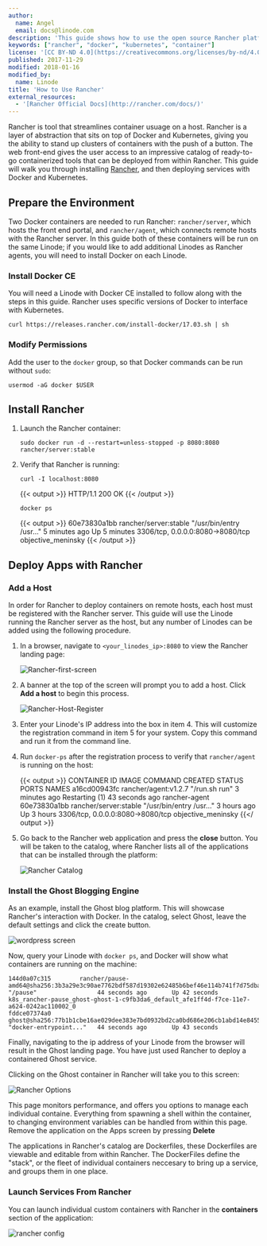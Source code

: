 ```yaml
---
author:
  name: Angel
  email: docs@linode.com
description: 'This guide shows how to use the open source Rancher platform to deploy applications and containers to remote hosts.'
keywords: ["rancher", "docker", "kubernetes", "container"]
license: '[CC BY-ND 4.0](https://creativecommons.org/licenses/by-nd/4.0)'
published: 2017-11-29
modified: 2018-01-16
modified_by:
  name: Linode
title: 'How to Use Rancher'
external_resources:
  - '[Rancher Official Docs](http://rancher.com/docs/)'
---
```


Rancher is tool that streamlines container usuage on a host. Rancher is a layer of abstraction that sits on top of Docker and Kubernetes, giving you the ability to stand up clusters of containers with the push of a button. The web front-end gives the user access to an impressive catalog of ready-to-go containerized tools that can be deployed from within Rancher. This guide will walk you through installing [Rancher](http://rancher.com/quick-start/), and then deploying services with Docker and Kubernetes.

## Prepare the Environment

Two Docker containers are needed to run Rancher: `rancher/server`, which hosts the front end portal, and `rancher/agent`, which connects remote hosts with the Rancher server. In this guide both of these containers will be run on the same Linode; if you would like to add additional Linodes as Rancher agents, you will need to install Docker on each Linode.

### Install Docker CE

You will need a Linode with Docker CE installed to follow along with the steps in this guide. Rancher uses specific versions of Docker to interface with Kubernetes.

    curl https://releases.rancher.com/install-docker/17.03.sh | sh

### Modify Permissions

Add the user to the `docker` group, so that Docker commands can be run without `sudo`:

    usermod -aG docker $USER

## Install Rancher

1.  Launch the Rancher container:

        sudo docker run -d --restart=unless-stopped -p 8080:8080 rancher/server:stable

2.  Verify that Rancher is running:

        curl -I localhost:8080

    {{< output >}}
HTTP/1.1 200 OK
{{< /output >}}

        docker ps

    {{< output >}}
60e73830a1bb        rancher/server:stable   "/usr/bin/entry /usr…"   5 minutes ago       Up 5 minutes        3306/tcp, 0.0.0.0:8080->8080/tcp   objective_meninsky
{{< /output >}}

## Deploy Apps with Rancher

### Add a Host

In order for Rancher to deploy containers on remote hosts, each host must be registered with the Rancher server. This guide will use the Linode running the Rancher server as the host, but any number of Linodes can be added using the following procedure.

1.  In a browser, navigate to `<your_linodes_ip>:8080` to view the Rancher landing page:

    ![Rancher-first-screen](/docs/assets/Rancher/rancher_first_screen.png)

2.  A banner at the top of the screen will prompt you to add a host. Click **Add a host** to begin this process.

    ![Rancher-Host-Register](/docs/assets/Rancher/register_host.png)

3.  Enter your Linode's IP address into the box in item 4. This will customize the registration command in item 5 for your system. Copy this command and run it from the command line.

4.  Run `docker-ps` after the registration process to verify that `rancher/agent` is running on the host:

    {{< output >}}
CONTAINER ID        IMAGE                   COMMAND                  CREATED             STATUS                          PORTS                              NAMES
a16cd00943fc        rancher/agent:v1.2.7    "/run.sh run"            3 minutes ago       Restarting (1) 43 seconds ago                                      rancher-agent
60e73830a1bb        rancher/server:stable   "/usr/bin/entry /usr…"   3 hours ago         Up 3 hours                      3306/tcp, 0.0.0.0:8080->8080/tcp   objective_meninsky
{{</ output >}}

5.  Go back to the Rancher web application and press the **close** button. You will be taken to the catalog, where Rancher lists all of the applications that can be installed through the platform:

    ![Rancher Catalog](/docs/assets/Rancher/catalog.png)

### Install the Ghost Blogging Engine

As an example, install the Ghost blog platform. This will showcase Rancher's interaction with Docker. In the catalog, select Ghost, leave the default settings and click the create button.

![wordpress screen](/docs/assets/Rancher/rancher_ghost.png)

Now, query your Linode with `docker ps`, and Docker will show what containers are running on the machine:


    144d0a07c315        rancher/pause-amd64@sha256:3b3a29e3c90ae7762bdf587d19302e62485b6bef46e114b741f7d75dba023bd3                  "/pause"                 44 seconds ago       Up 42 seconds                                          k8s_rancher-pause_ghost-ghost-1-c9fb3da6_default_afe1ff4d-f7ce-11e7-a624-0242ac110002_0
    fddce07374a0        ghost@sha256:77b1b1cbe16ae029dee383e7bd0932bd2ca0bd686e206cb1abd14e84555088d2                                "docker-entrypoint..."   44 seconds ago       Up 43 seconds

Finally, navigating to the ip address of your Linode from the browser will result in the Ghost landing page. You have just used Rancher to deploy a containered Ghost service.

Clicking on the Ghost container in Rancher will take you to this screen:

![Rancher Options](/docs/assets/Rancher/rancher_options.png)

This page monitors performance, and offers you options to manage each individual containe. Everything from spawning a shell within the container, to changing environment variables can be handled from within this page. Remove the application on the Apps screen by pressing **Delete**

The applications in Rancher's catalog are Dockerfiles, these Dockerfiles are viewable and editable from within Rancher. The DockerFiles define the "stack", or the fleet of individual containers neccesary to bring up a service, and groups them in one place.

### Launch Services From Rancher

You can launch individual custom containers with Rancher in the **containers** section of the application:

![rancher config](/docs/assets/Rancher/rancher_container_config.png)
